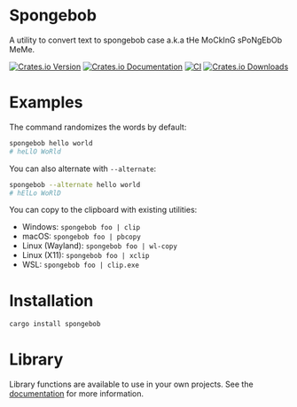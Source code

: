 # Spongebob
A utility to convert text to spongebob case a.k.a tHe MoCkInG sPoNgEbOb MeMe.

[![Crates.io Version](https://img.shields.io/crates/v/spongebob?logo=rust)](https://crates.io/crates/spongebob)
[![Crates.io Documentation](https://docs.rs/spongebob/badge.svg)](https://docs.rs/spongebob)
[![CI](https://img.shields.io/github/actions/workflow/status/asasine/spongebob/rust.yaml?branch=main&logo=github&label=CI)](https://github.com/asasine/spongebob/actions/workflows/rust.yaml?query=branch%3Amain)
[![Crates.io Downloads](https://img.shields.io/crates/d/spongebob)](https://crates.io/crates/spongebob)


# Examples
The command randomizes the words by default:
```bash
spongebob hello world
# heLlO WoRld
```

You can also alternate with `--alternate`:
```bash
spongebob --alternate hello world
# hElLo WoRlD
```

You can copy to the clipboard with existing utilities:

- Windows: `spongebob foo | clip`
- macOS: `spongebob foo | pbcopy`
- Linux (Wayland): `spongebob foo | wl-copy`
- Linux (X11): `spongebob foo | xclip`
- WSL: `spongebob foo | clip.exe`

# Installation
```bash
cargo install spongebob
```

# Library
Library functions are available to use in your own projects. See the [documentation](https://docs.rs/spongebob) for more information.
